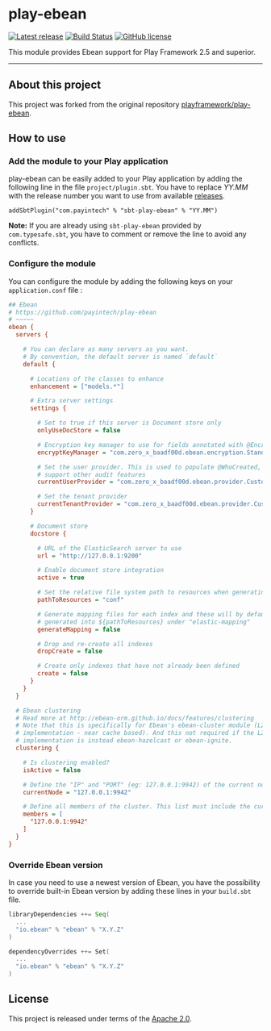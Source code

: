 # play-ebean

[![Latest release](https://img.shields.io/badge/latest_release-17.01-orange.svg?style=flat)](https://github.com/payintech/play-ebean/releases)
[![Build Status](https://travis-ci.org/payintech/play-ebean.svg?branch=master)](https://travis-ci.org/payintech/play-ebean)
[![GitHub license](https://img.shields.io/badge/license-Apache%202%2E0-blue.svg?style=flat)](https://opensource.org/licenses/Apache-2.0)


This module provides Ebean support for Play Framework 2.5 and superior.

*****

## About this project

This project was forked from the original repository [playframework/play-ebean](https://github.com/playframework/play-ebean).




## How to use


### Add the module to your Play application

play-ebean can be easily added to your Play application by adding the following line in the file `project/plugin.sbt`. You have to replace _YY.MM_ with the release number you want to use from available [releases](https://github.com/payintech/play-ebean/releases).

```
addSbtPlugin("com.payintech" % "sbt-play-ebean" % "YY.MM")
```

**Note:** If you are already using `sbt-play-ebean` provided by `com.typesafe.sbt`, you
have to comment or remove the line to avoid any conflicts.


### Configure the module

You can configure the module by adding the following keys on your `application.conf` file :

```cfg
## Ebean
# https://github.com/payintech/play-ebean
# ~~~~~
ebean {
  servers {

    # You can declare as many servers as you want.
    # By convention, the default server is named `default`
    default {

      # Locations of the classes to enhance
      enhancement = ["models.*"]

      # Extra server settings
      settings {

        # Set to true if this server is Document store only
        onlyUseDocStore = false

        # Encryption key manager to use for fields annotated with @Encrypted
        encryptKeyManager = "com.zero_x_baadf00d.ebean.encryption.StandardEncryptKeyManager"

        # Set the user provider. This is used to populate @WhoCreated, @WhoModified an
        # support other audit features
        currentUserProvider = "com.zero_x_baadf00d.ebean.provider.CustomUserProvider"

        # Set the tenant provider
        currentTenantProvider = "com.zero_x_baadf00d.ebean.provider.CustomTenantProvider"
      }

      # Document store
      docstore {

        # URL of the ElasticSearch server to use
        url = "http://127.0.0.1:9200"

        # Enable document store integration
        active = true

        # Set the relative file system path to resources when generating mapping files
        pathToResources = "conf"

        # Generate mapping files for each index and these will by default be
        # generated into ${pathToResources} under "elastic-mapping"
        generateMapping = false

        # Drop and re-create all indexes
        dropCreate = false

        # Create only indexes that have not already been defined
        create = false
      }
    }
  }

  # Ebean clustering
  # Read more at http://ebean-orm.github.io/docs/features/clustering
  # Note that this is specifically for Ebean's ebean-cluster module (L2 cache
  # implementation - near cache based). And this not required if the L2 cache
  # implementation is instead ebean-hazelcast or ebean-ignite.
  clustering {

    # Is clustering enabled?
    isActive = false

    # Define the "IP" and "PORT" (eg: 127.0.0.1:9942) of the current node
    currentNode = "127.0.0.1:9942"

    # Define all members of the cluster. This list must include the current node too
    members = [
      "127.0.0.1:9942"
    ]
  }
}
```



### Override Ebean version

In case you need to use a newest version of Ebean, you have the possibility
to override built-in Ebean version by adding these lines in your `build.sbt`
file.

```sbt
libraryDependencies ++= Seq(
  ...
  "io.ebean" % "ebean" % "X.Y.Z"
)

dependencyOverrides ++= Set(
  ...
  "io.ebean" % "ebean" % "X.Y.Z"
)
```




## License
This project is released under terms of the [Apache 2.0](https://opensource.org/licenses/Apache-2.0).
